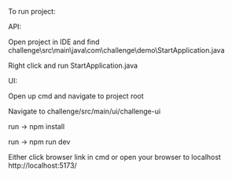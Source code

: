 To run project: 

API:

Open project in IDE and find challenge\src\main\java\com\challenge\demo\StartApplication.java

Right click and run StartApplication.java


UI:

Open up cmd and navigate to project root

Navigate to challenge/src/main/ui/challenge-ui

run -> npm install

run -> npm run dev

Either click browser link in cmd or open your browser to localhost http://localhost:5173/